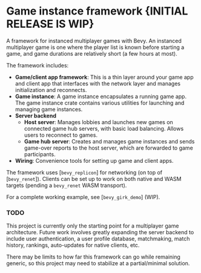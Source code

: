 # Game instance framework {INITIAL RELEASE IS WIP}

A framework for instanced multiplayer games with Bevy. An instanced multiplayer game is one where the player list is known before starting a game, and game durations are relatively short (a few hours at most).

The framework includes:
- **Game/client app framework**: This is a thin layer around your game app and client app that interfaces with the network layer and manages initialization and reconnects.
- **Game instance**: A game instance encapsulates a running game app. The game instance crate contains various utilities for launching and managing game instances.
- **Server backend**
    - **Host server**: Manages lobbies and launches new games on connected game hub servers, with basic load balancing. Allows users to reconnect to games.
    - **Game hub server**: Creates and manages game instances and sends game-over reports to the host server, which are forwarded to game participants.
- **Wiring**: Convenience tools for setting up game and client apps.

The framework uses [`bevy_replicon`] for networking (on top of [`bevy_renet`]). Clients can be set up to work on both native and WASM targets (pending a `bevy_renet` WASM transport).

For a complete working example, see [`bevy_girk_demo`] (WIP).


### TODO

This project is currently only the starting point for a multiplayer game architecture. Future work involves greatly expanding the server backend to include user authentication, a user profile database, matchmaking, match history, rankings, auto-updates for native clients, etc.

There may be limits to how far this framework can go while remaining generic, so this project may need to stabilize at a partial/minimal solution.
